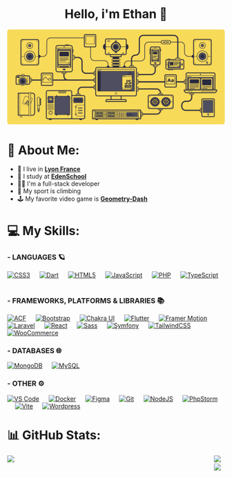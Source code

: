 <div align="center">
    <h1 align="center">Hello, i'm Ethan 👋</h1>
</div>

<div align="center">
  <img style="border-radius: 0.3rem;" src="./public/js.gif">
</div>

# 💫 About Me:

- 📍 I live in **[Lyon France](https://maps.app.goo.gl/2r281f34kmMTemKp7)**
- 📖 I study at **[EdenSchool](https://www.edenschool.fr/)**
- 👨‍💻 I'm a full-stack developer
- 🧗 My sport is climbing
- 🕹️ My favorite video game is **[Geometry-Dash](https://store.steampowered.com/app/322170/Geometry_Dash/?l=french)**

# 💻 My Skills:

### - LANGUAGES 🪐

<div>
    <a href="https://www.w3.org/TR/CSS/#css" target="_blank" rel="noreferrer"><img src="https://raw.githubusercontent.com/danielcranney/readme-generator/main/public/icons/skills/css3-colored.svg" width="40" height="40" alt="CSS3" /></a>
    &emsp;
    <a href="https://dart.dev/" target="_blank" rel="noreferrer"><img src="https://raw.githubusercontent.com/danielcranney/readme-generator/main/public/icons/skills/dart-colored.svg" width="40" height="40" alt="Dart" /></a>
    &emsp;
    <a href="https://developer.mozilla.org/en-US/docs/Glossary/HTML5" target="_blank" rel="noreferrer"><img src="https://raw.githubusercontent.com/danielcranney/readme-generator/main/public/icons/skills/html5-colored.svg" width="40" height="40" alt="HTML5" /></a>
    &emsp;
    <a href="https://developer.mozilla.org/en-US/docs/Web/JavaScript" target="_blank" rel="noreferrer"><img src="https://raw.githubusercontent.com/danielcranney/readme-generator/main/public/icons/skills/javascript-colored.svg" width="40" height="40" alt="JavaScript" /></a>
    &emsp;
    <a href="https://www.php.net/" target="_blank" rel="noreferrer"><img src="https://raw.githubusercontent.com/danielcranney/readme-generator/main/public/icons/skills/php-colored.svg" width="40" height="40" alt="PHP" /></a>
    &emsp;
    <a href="https://www.typescriptlang.org/" target="_blank" rel="noreferrer"><img src="https://raw.githubusercontent.com/danielcranney/readme-generator/main/public/icons/skills/typescript-colored.svg" width="40" height="40" alt="TypeScript" /></a>
    &emsp;
</div>

### - FRAMEWORKS, PLATFORMS & LIBRARIES 📚

<div>
    <a href="https://www.advancedcustomfields.com/" target="_blank" rel="noreferrer"><img src="https://promatec.digital/wp-content/uploads/2024/10/icon.svg" width="40" height="40" alt="ACF" /></a>
    &emsp;
    <a href="https://getbootstrap.com/" target="_blank" rel="noreferrer"><img src="https://raw.githubusercontent.com/danielcranney/readme-generator/main/public/icons/skills/bootstrap-colored.svg" width="40" height="40" alt="Bootstrap" /></a>
    &emsp;
    <a href="https://chakra-ui.com/" target="_blank" rel="noreferrer"><img src="https://raw.githubusercontent.com/danielcranney/readme-generator/main/public/icons/skills/chakra-colored.svg" width="40" height="40" alt="Chakra UI" /></a>
    &emsp;
    <a href="https://flutter.dev/" target="_blank" rel="noreferrer"><img src="https://raw.githubusercontent.com/danielcranney/readme-generator/main/public/icons/skills/flutter-colored.svg" width="40" height="40" alt="Flutter" /></a>
    &emsp;
    <a href="https://www.framer.com/motion/" target="_blank" rel="noreferrer"><img src="https://user-images.githubusercontent.com/7850794/164965509-2a8dc49e-2ed7-4243-a2c9-481b03bbc31a.png" width="40" height="40" alt="Framer Motion" /></a>
    &emsp;
    <a href="https://laravel.com/" target="_blank" rel="noreferrer"><img src="https://raw.githubusercontent.com/danielcranney/readme-generator/main/public/icons/skills/laravel-colored.svg" width="40" height="40" alt="Laravel" /></a>
    &emsp;
    <a href="https://reactjs.org/" target="_blank" rel="noreferrer"><img src="https://raw.githubusercontent.com/danielcranney/readme-generator/main/public/icons/skills/react-colored.svg" width="40" height="40" alt="React" /></a>
    &emsp;
    <a href="https://sass-lang.com/" target="_blank" rel="noreferrer"><img src="https://raw.githubusercontent.com/danielcranney/readme-generator/main/public/icons/skills/sass-colored.svg" width="40" height="40" alt="Sass" /></a>
    &emsp;
    <a href="https://symfony.com/" target="_blank" rel="noreferrer"><img src="https://symfony.com/logos/symfony_white_03.png" width="40" height="40" alt="Symfony" /></a>
    &emsp;
    <a href="https://tailwindcss.com/" target="_blank" rel="noreferrer"><img src="https://raw.githubusercontent.com/danielcranney/readme-generator/main/public/icons/skills/tailwindcss-colored.svg" width="40" height="40" alt="TailwindCSS" /></a>
    &emsp;
    <a href="https://woocommerce.com/" target="_blank" rel="noreferrer"><img src="https://cdn.iconscout.com/icon/free/png-512/free-woocommerce-logo-icon-download-in-svg-png-gif-file-formats--brand-development-tools-pack-logos-icons-226060.png?f=webp&w=512" width="40" height="40" alt="WooCommerce" /></a>
    &emsp;
</div>

### - DATABASES 🌐

<div>
    <div>
    <a href="https://www.mongodb.com/" target="_blank" rel="noreferrer"><img src="https://raw.githubusercontent.com/danielcranney/readme-generator/main/public/icons/skills/mongodb-colored.svg" width="40" height="40" alt="MongoDB" /></a>
    &emsp;
    <a href="https://www.mysql.com/" target="_blank" rel="noreferrer"><img src="https://raw.githubusercontent.com/danielcranney/readme-generator/main/public/icons/skills/mysql-colored.svg" width="40" height="40" alt="MySQL" /></a>
</div>
</div>

### - OTHER ⚙️

<div>
    <a href="https://code.visualstudio.com/" target="_blank" rel="noreferrer"><img src="https://upload.wikimedia.org/wikipedia/commons/thumb/9/9a/Visual_Studio_Code_1.35_icon.svg/800px-Visual_Studio_Code_1.35_icon.svg.png" width="40" height="40" alt="VS Code" /></a>
    &emsp;
    <a href="https://www.docker.com/" target="_blank" rel="noreferrer"><img src="https://raw.githubusercontent.com/danielcranney/readme-generator/main/public/icons/skills/docker-colored.svg" width="40" height="40" alt="Docker" /></a>
    &emsp;
    <a href="https://www.figma.com/" target="_blank" rel="noreferrer"><img src="https://raw.githubusercontent.com/danielcranney/readme-generator/main/public/icons/skills/figma-colored.svg" width="40" height="40" alt="Figma" /></a>
    &emsp;
    <a href="https://git-scm.com/" target="_blank" rel="noreferrer"><img src="https://raw.githubusercontent.com/danielcranney/readme-generator/main/public/icons/skills/git-colored.svg" width="40" height="40" alt="Git" /></a>
    &emsp;
    <a href="https://nodejs.org/en/" target="_blank" rel="noreferrer"><img src="https://raw.githubusercontent.com/danielcranney/readme-generator/main/public/icons/skills/nodejs-colored.svg" width="40" height="40" alt="NodeJS" /></a>
    &emsp;
    <a href="https://www.jetbrains.com/phpstorm/" target="_blank" rel="noreferrer"><img src="https://grafikart.fr/uploads/icons/phpstorm.svg" width="40" height="40" alt="PhpStorm" /></a>
    &emsp;
    <a href="https://vitejs.dev/" target="_blank" rel="noreferrer"><img src="https://raw.githubusercontent.com/danielcranney/readme-generator/main/public/icons/skills/vite-colored.svg" width="40" height="40" alt="Vite" /></a>
    &emsp;
    <a href="https://wordpress.com" target="_blank" rel="noreferrer"><img src="https://cdn-icons-png.flaticon.com/512/174/174881.png" width="40" height="40" alt="Wordpress" /></a>
    &emsp;
</div>

# 📊 GitHub Stats:

<div align="center" style="display: flex; justify-content: space-around;">
    <br/>
  <img width="100%" src="http://github-profile-summary-cards.vercel.app/api/cards/profile-details?username=EthanPaleyron&theme=transparent">

  <div class="flex">
    <img style="width:49%" src="http://github-profile-summary-cards.vercel.app/api/cards/repos-per-language?username=EthanPaleyron&theme=transparent"/>
    <img style="width:49%" src="http://github-profile-summary-cards.vercel.app/api/cards/stats?username=EthanPaleyron&theme=transparent"/>
  </div>
</div>
